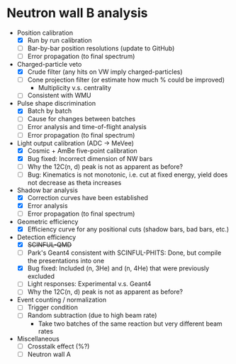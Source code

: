 # Neutron wall B analysis

- Position calibration
    - [x] Run by run calibration
    - [ ] Bar-by-bar position resolutions (update to GitHub)
    - [ ] Error propagation (to final spectrum)
- Charged-particle veto
    - [x] Crude filter (any hits on VW imply charged-particles)
    - [ ] Cone projection filter (or estimate how much % could be improved)
        - Multiplicity v.s. centrality
    - [ ] Consistent with WMU
- Pulse shape discrimination
    - [x] Batch by batch
    - [ ] Cause for changes between batches
    - [ ] Error analysis and time-of-flight analysis
    - [ ] Error propagation (to final spectrum)
- Light output calibration (ADC -> MeVee)
    - [x] Cosmic + AmBe five-point calibration
    - [x] Bug fixed: Incorrect dimension of NW bars
    - [ ] Why the 12C(n, d) peak is not as apparent as before?
    - [ ] Bug: Kinematics is not monotonic, i.e. cut at fixed energy, yield does not decrease as theta increases
- Shadow bar analysis
    - [x] Correction curves have been established
    - [x] Error analysis
    - [ ] Error propagation (to final spectrum)
- Geometric efficiency
    - [x] Efficiency curve for any positional cuts (shadow bars, bad bars, etc.)
- Detection efficiency
    - [x] ~~SCINFUL-QMD~~
    - [ ] Park's Geant4 consistent with SCINFUL-PHITS: Done, but compile the presentations into one
    - [x] Bug fixed: Included (n, 3He) and (n, 4He) that were previously excluded
    - [ ] Light responses: Experimental v.s. Geant4
    - [ ] Why the 12C(n, d) peak is not as apparent as before?
- Event counting / normalization
    - [ ] Trigger condition
    - [ ] Random subtraction (due to high beam rate)
        - Take two batches of the same reaction but very different beam rates
- Miscellaneous
    - [ ] Crosstalk effect (%?)
    - [ ] Neutron wall A
